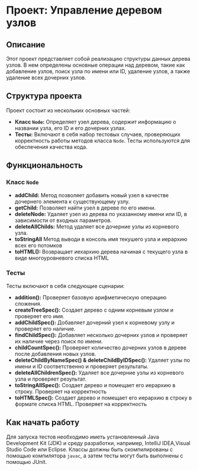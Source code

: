 # Проект: Управление деревом узлов

## Описание
Этот проект представляет собой реализацию структуры данных дерева узлов. В нем определены основные операции над деревом, такие как добавление узлов, поиск узла по имени или ID, удаление узлов, а также удаление всех дочерних узлов.

## Структура проекта
Проект состоит из нескольких основных частей:
- **Класс `Node`:** Определяет узел дерева, содержит информацию о названии узла, его ID и его дочерних узлах.
- **Тесты:** Включают в себя набор тестовых случаев, проверяющих корректность работы методов класса `Node`. Тесты используются для обеспечения качества кода.

## Функциональность
### Класс `Node`
- **addChild:** Метод позволяет добавить новый узел в качестве дочернего элемента к существующему узлу.
- **getChild:** Позволяет найти узел в дереве по его имени.
- **deleteNode:** Удаляет узел из дерева по указанному имени или ID, в зависимости от входных параметров.
- **deleteAllChilds:** Метод удаляет все дочерние узлы из корневого узла.
- **toStringAll** Метод выводи в консоль имя текушего узла и иерархию всех его потомков
- **toHTML():** Возвращает иехархию дерева начиная с текущего узла в виде многоуровневого списка HTML

### Тесты
Тесты включают в себя следующие сценарии:
- **addition():** Проверяет базовую арифметическую операцию сложения.
- **createTreeSpec():** Создает дерево с одним корневым узлом и проверяет его имя.
- **addChildSpec():** Добавляет дочерний узел к корневому узлу и проверяет его наличие.
- **findChildSpec():** Добавляет несколько дочерних узлов и проверяет их наличие через поиск по имени.
- **childCountSpec():** Проверяет количество дочерних узлов в дереве после добавления новых узлов.
- **deleteChildByNameSpec() & deleteChildByIDSpec():** Удаляет узлы по имени и ID соответственно и проверяет результаты.
- **deleteAllChildrenSpec():** Удаляет все дочерние узлы из корневого узла и проверяет результат.
- **toStringAllSpec():** Создает дерево и помещает его иерархию в строку. Проверяет на корректность
- **toHTMLSpec():** Создает дерево и помещает его иерархию в строку в формате списка HTML. Проверяет на корректность

## Как начать работу
Для запуска тестов необходимо иметь установленный Java Development Kit (JDK) и среду разработки, например, IntelliJ IDEA,Visual Studio Code или Eclipse. Классы должны быть скомпилированы с помощью компилятора `javac`, а затем тесты могут быть выполнены с помощью JUnit.